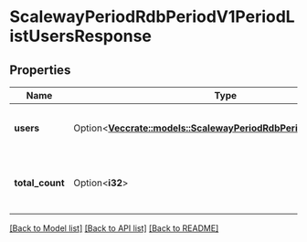 # ScalewayPeriodRdbPeriodV1PeriodListUsersResponse

## Properties

Name | Type | Description | Notes
------------ | ------------- | ------------- | -------------
**users** | Option<[**Vec<crate::models::ScalewayPeriodRdbPeriodV1PeriodUser>**](scaleway.rdb.v1.User.md)> | List of users in a given instance | [optional]
**total_count** | Option<**i32**> | Total count of users present on a given instance | [optional]

[[Back to Model list]](../README.md#documentation-for-models) [[Back to API list]](../README.md#documentation-for-api-endpoints) [[Back to README]](../README.md)


